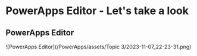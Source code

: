 # PowerApps Editor - Let's take a look

## PowerApps Editor

![PowerApps Editor](/PowerApps/assets/Topic 3/2023-11-07_22-23-31.png)

